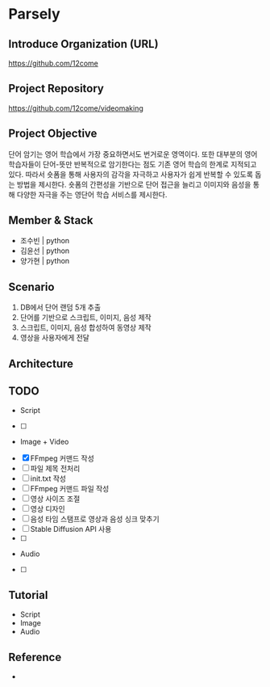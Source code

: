 # Parsely


## Introduce Organization (URL)
https://github.com/12come

## Project Repository
https://github.com/12come/videomaking

## Project Objective
단어 암기는 영어 학습에서 가장 중요하면서도 번거로운 영역이다. 또한 대부분의 영어 학습자들이 단어-뜻만 반복적으로 암기한다는 점도 기존 영어 학습의 한계로 지적되고 있다. 따라서 숏폼을 통해 사용자의 감각을 자극하고 사용자가 쉽게 반복할 수 있도록 돕는 방법을 제시한다. 숏폼의 간편성을 기반으로 단어 접근을 늘리고 이미지와 음성을 통해 다양한 자극을 주는 영단어 학습 서비스를 제시한다.

## Member & Stack
- 조수빈 | python
- 김윤선 | python
- 양가현 | python

## Scenario
1. DB에서 단어 랜덤 5개 추출
2. 단어를 기반으로 스크립트, 이미지, 음성 제작
3. 스크립트, 이미지, 음성 합성하여 동영상 제작
4. 영상을 사용자에게 전달

## Architecture


## TODO
- Script
- [ ] 
- Image + Video
- [x] FFmpeg 커맨드 작성
- [ ] 파일 제목 전처리
- [ ] init.txt 작성
- [ ] FFmpeg 커맨드 파일 작성
- [ ] 영상 사이즈 조절
- [ ] 영상 디자인
- [ ] 음성 타임 스탬프로 영상과 음성 싱크 맞추기
- [ ] Stable Diffusion API 사용
- [ ] 
- Audio
- [ ] 

## Tutorial
- Script
- Image
- Audio

## Reference
- 


